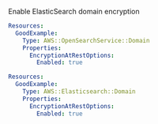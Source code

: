 
Enable ElasticSearch domain encryption

```yaml
Resources:
  GoodExample:
    Type: AWS::OpenSearchService::Domain
    Properties:
      EncryptionAtRestOptions:
        Enabled: true
```
```yaml
Resources:
  GoodExample:
    Type: AWS::Elasticsearch::Domain
    Properties:
      EncryptionAtRestOptions:
        Enabled: true
```


